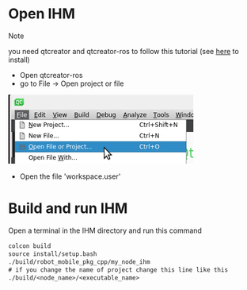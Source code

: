 # Open IHM
>[!NOTE]
>you need qtcreator and qtcreator-ros to follow this tutorial (see [here](../README.md#qt-creator-and-qt-creator-ros) to install)

- Open qtcreator-ros
- go to File -> Open project or file

![openproject](../conception/img/openWorkspace.png)
- Open the file 'workspace.user'

# Build and run IHM

Open a terminal in the IHM directory and run this command

```
colcon build
source install/setup.bash
./build/robot_mobile_pkg_cpp/my_node_ihm
# if you change the name of project change this line like this ./build/<node_name>/<executable_name>
```
